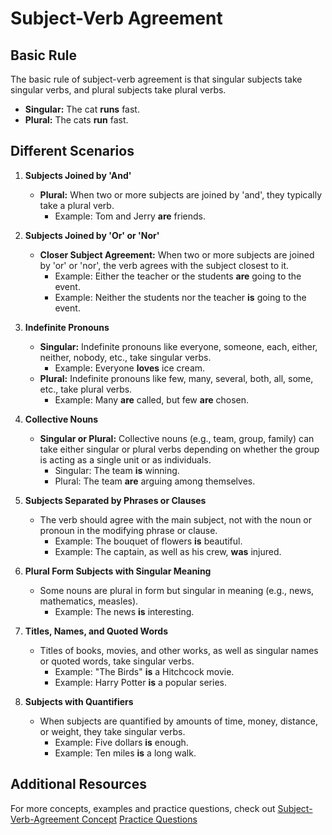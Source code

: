 # Subject-Verb Agreement

## Basic Rule
The basic rule of subject-verb agreement is that singular subjects take singular verbs, and plural subjects take plural verbs.

- **Singular:** The cat **runs** fast.
- **Plural:** The cats **run** fast.

## Different Scenarios

1. **Subjects Joined by 'And'**
   - **Plural:** When two or more subjects are joined by 'and', they typically take a plural verb.
     - Example: Tom and Jerry **are** friends.

2. **Subjects Joined by 'Or' or 'Nor'**
   - **Closer Subject Agreement:** When two or more subjects are joined by 'or' or 'nor', the verb agrees with the subject closest to it.
     - Example: Either the teacher or the students **are** going to the event.
     - Example: Neither the students nor the teacher **is** going to the event.

3. **Indefinite Pronouns**
   - **Singular:** Indefinite pronouns like everyone, someone, each, either, neither, nobody, etc., take singular verbs.
     - Example: Everyone **loves** ice cream.
   - **Plural:** Indefinite pronouns like few, many, several, both, all, some, etc., take plural verbs.
     - Example: Many **are** called, but few **are** chosen.

4. **Collective Nouns**
   - **Singular or Plural:** Collective nouns (e.g., team, group, family) can take either singular or plural verbs depending on whether the group is acting as a single unit or as individuals.
     - Singular: The team **is** winning.
     - Plural: The team **are** arguing among themselves.

5. **Subjects Separated by Phrases or Clauses**
   - The verb should agree with the main subject, not with the noun or pronoun in the modifying phrase or clause.
     - Example: The bouquet of flowers **is** beautiful.
     - Example: The captain, as well as his crew, **was** injured.

6. **Plural Form Subjects with Singular Meaning**
   - Some nouns are plural in form but singular in meaning (e.g., news, mathematics, measles).
     - Example: The news **is** interesting.

7. **Titles, Names, and Quoted Words**
   - Titles of books, movies, and other works, as well as singular names or quoted words, take singular verbs.
     - Example: "The Birds" **is** a Hitchcock movie.
     - Example: Harry Potter **is** a popular series.

8. **Subjects with Quantifiers**
   - When subjects are quantified by amounts of time, money, distance, or weight, they take singular verbs.
     - Example: Five dollars **is** enough.
     - Example: Ten miles **is** a long walk.
## Additional Resources

For more concepts, examples and practice questions, check out [Subject-Verb-Agreement Concept](https://byjus.com/english/subject-verb-agreement/)
[Practice Questions](https://testbook.com/objective-questions/mcq-on-subject-verb-agreement--5eea6a0e39140f30f369e3ea)
